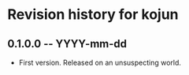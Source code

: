 # Revision history for kojun

## 0.1.0.0 -- YYYY-mm-dd

* First version. Released on an unsuspecting world.
